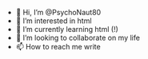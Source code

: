 - 👋 Hi, I’m @PsychoNaut80
- 👀 I’m interested in html
- 🌱 I’m currently learning html (!)
- 💞️ I’m looking to collaborate on my life
- 📫 How to reach me write

<!---
PsychoNaut80/PsychoNaut80 is a ✨ special ✨ repository because its `README.md` (this file) appears on your GitHub profile.
You can click the Preview link to take a look at your changes.
--->
